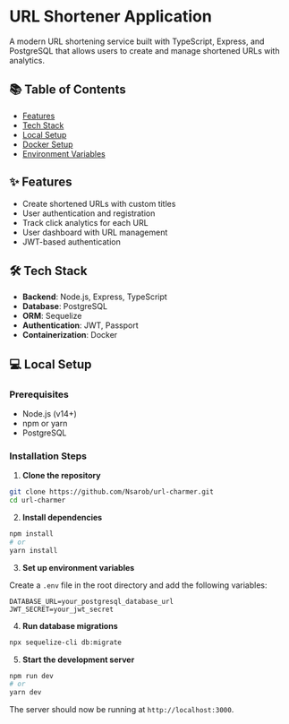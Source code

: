# URL Shortener Application

A modern URL shortening service built with TypeScript, Express, and PostgreSQL that allows users to create and manage shortened URLs with analytics.


## 📚 Table of Contents

- [Features](#features)
- [Tech Stack](#tech-stack)
- [Local Setup](#local-setup)
- [Docker Setup](#docker-setup)
- [Environment Variables](#environment-variables)

## ✨ Features

- Create shortened URLs with custom titles
- User authentication and registration
- Track click analytics for each URL
- User dashboard with URL management
- JWT-based authentication

## 🛠️ Tech Stack

- **Backend**: Node.js, Express, TypeScript
- **Database**: PostgreSQL
- **ORM**: Sequelize
- **Authentication**: JWT, Passport
- **Containerization**: Docker

## 💻 Local Setup

### Prerequisites

- Node.js (v14+)
- npm or yarn
- PostgreSQL

### Installation Steps

1. **Clone the repository**
```bash
git clone https://github.com/Nsarob/url-charmer.git
cd url-charmer
```

2. **Install dependencies**
```bash
npm install
# or
yarn install
```

3. **Set up environment variables**

Create a `.env` file in the root directory and add the following variables:
```
DATABASE_URL=your_postgresql_database_url
JWT_SECRET=your_jwt_secret
```

4. **Run database migrations**
```bash
npx sequelize-cli db:migrate
```

5. **Start the development server**
```bash
npm run dev
# or
yarn dev
```

The server should now be running at `http://localhost:3000`.
